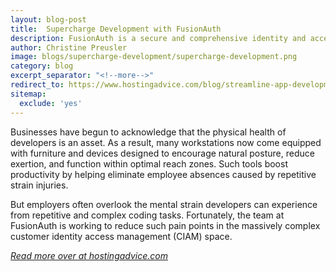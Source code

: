 ```yaml
---
layout: blog-post
title:  Supercharge Development with FusionAuth
description: FusionAuth is a secure and comprehensive identity and access management tool designed for developers by developers. The solution, which can be deployed on-prem or through cloud-based servers, plugs seamlessly into applications and can be fully customized. By pairing high-level customer support with low price points, FusionAuth is putting streamlined development within reach for a growing number of programmers.
author: Christine Preusler
image: blogs/supercharge-development/supercharge-development.png
category: blog
excerpt_separator: "<!--more-->"
redirect_to: https://www.hostingadvice.com/blog/streamline-app-development-with-fusionauth/
sitemap:
  exclude: 'yes'
---
```


Businesses have begun to acknowledge that the physical health of developers is an asset. As a result, many workstations now come equipped with furniture and devices designed to encourage natural posture, reduce exertion, and function within optimal reach zones. Such tools boost productivity by helping eliminate employee absences caused by repetitive strain injuries. 

But employers often overlook the mental strain developers can experience from repetitive and complex coding tasks. Fortunately, the team at FusionAuth is working to reduce such pain points in the massively complex customer identity access management (CIAM) space.

*[Read more over at hostingadvice.com](https://www.hostingadvice.com/blog/streamline-app-development-with-fusionauth/)*

<!--more-->
